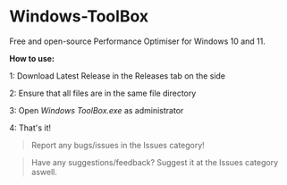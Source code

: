# Windows-ToolBox
Free and open-source Performance Optimiser for Windows 10 and 11.

**How to use:**

1: Download Latest Release in the Releases tab on the side

2: Ensure that all files are in the same file directory

3: Open *Windows ToolBox.exe* as administrator

4: That's it!

> Report any bugs/issues in the Issues category!

> Have any suggestions/feedback? Suggest it at the Issues category aswell.

